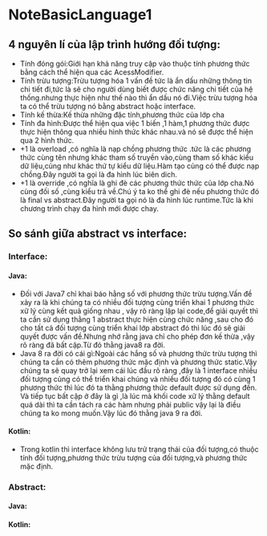 # NoteBasicLanguage1
## 4 nguyên lí của lập trình hướng đối tượng:
-  Tính đóng gói:Giới hạn khả năng truy cập vào thuộc tính  phương thức bằng cách thể hiện qua các AcessModifier.
-  Tính trừu tượng:Trừu tượng hóa 1 vấn đề tức là ẩn dấu những thông tin chi tiết đi,tức là sẽ cho người dùng biết được chức năng chi tiết của hệ thống.nhưng thực hiện như thế nào 
thì ẩn dấu nó đi.Việc trừu tượng hóa ta có thể trừu tượng nó bằng abstract hoặc interface.
-  Tính kế thừa:Kế thừa những đặc tính,phương thức của lớp cha
-  Tính đa hình:Được thể hiện qua việc 1 biến ,1 hàm,1 phương thức được thực hiện thông qua nhiều hình thức khác nhau.và nó sẽ được thể hiện qua 2 hình thức.
 -    +1 là overload ,có nghĩa là nạp chồng phương thức .tức là các phương thức cùng tên nhưng khác tham số truyền vào,cùng tham số khác kiểu dữ liệu,củng như khác thứ tự kiểu dữ liệu.Hàm tạo củng có thể được nạp chồng.Đây người ta gọi là đa hình lúc biên dich.
 -    +1 là override ,có nghĩa là ghi đè các phương thức thức của lớp cha.Nó cùng đối số ,cùng kiểu trả về.Chú ý ta ko thể ghi đè nếu phương thức đó là final vs abstract.Đây người ta gọi nó là đa hình lúc runtime.Tức là khi chương trình chạy đa hình mới được chay.
## So sánh giữa abstract vs interface:
 ### Interface:
 #### Java:
 - Đối với Java7 chỉ khai báo hằng số với phương thức trừu tượng.Vấn đề xảy ra là khi chúng ta có nhiều đối tượng cùng triển khai 1 phương thức xữ lý cùng kết quả giống nhau , vậy rõ ràng lặp lại code,để giải quyết thì ta cần sử dụng thằng 1 abstract thực hiện cùng chức năng ,sau cho đó cho tất cả đối tượng cùng triển khai lớp abstract đó thì lúc đó sẽ giải quyết được vấn đề.Nhưng nhớ rằng java chỉ cho phép đơn kế thừa ,vậy rõ ràng đã bất cập.Từ đó thằng java8 ra đời.
 - Java 8 ra đời có cái gì:Ngoài các hắng số và phương thức trừu tượng thì chúng ta cần có thêm phương thức mặc định và phương thức static.Vậy chúng ta sẽ quay trở lại xem cái lúc đầu rõ ràng ,đây là 1 interface nhiều đối tượng củng có thể triển khai chúng và nhiều đối tượng đó có cùng 1 phương thức thì lúc đó ta thằng phương thức default được sử dụng đến.
Và tiếp tục bất cập ở đây là gì ,là lúc mà khối code xữ lý thằng default quá dài thì ta cần tách ra các hàm nhưng phải public vậy lại là điều chúng ta ko mong muốn.Vậy lúc đó thằng java 9 ra đời.
#### Kotlin:
- Trong kotlin thì interface không lưu trử trạng thái của đối tượng,có thuộc tính đối tượng,phương thức trừu tượng của đối tượng,và phương thức mặc định.
### Abstract:
#### Java:
#### Kotlin:
